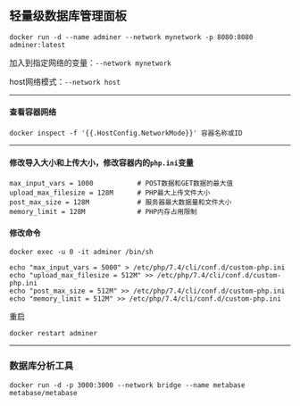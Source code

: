 ## 轻量级数据库管理面板

```
docker run -d --name adminer --network mynetwork -p 8080:8080 adminer:latest
```
加入到指定网络的变量：`--network mynetwork`

host网络模式：`--network host`

---

#### 查看容器网络
```
docker inspect -f '{{.HostConfig.NetworkMode}}' 容器名称或ID
```

---

#### 修改导入大小和上传大小，修改容器内的`php.ini`变量
```
max_input_vars = 1000           # POST数据和GET数据的最大值
upload_max_filesize = 128M      # PHP最大上传文件大小
post_max_size = 128M            # 服务器最大数据量和文件大小
memory_limit = 128M             # PHP内存占用限制
```

#### 修改命令
```
docker exec -u 0 -it adminer /bin/sh

echo "max_input_vars = 5000" > /etc/php/7.4/cli/conf.d/custom-php.ini
echo "upload_max_filesize = 512M" >> /etc/php/7.4/cli/conf.d/custom-php.ini
echo "post_max_size = 512M" >> /etc/php/7.4/cli/conf.d/custom-php.ini
echo "memory_limit = 512M" >> /etc/php/7.4/cli/conf.d/custom-php.ini
```
重启
```
docker restart adminer
```

---

### 数据库分析工具
```
docker run -d -p 3000:3000 --network bridge --name metabase metabase/metabase
```
